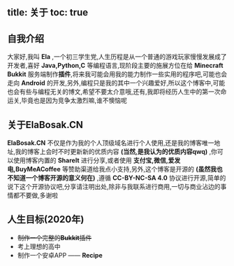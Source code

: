 title: 关于
toc: true
---

## 自我介绍

大家好,我叫 **Ela** ,一个初三学生党,人生历程是从一个普通的游戏玩家慢慢发展成了开发者,喜好 **Java,Python,C** 等编程语言,现阶段主要的施展方位在给 **Minecraft Bukkit** 服务端制作**插件**,将来我可能会用我的能力制作一些实用的程序吧,可能也会走向 **Android** 的开发,另外,编程只是我的其中一个兴趣爱好,所以这个博客中,可能也会有些与编程无关的博文,希望不要太介意哦,还有,我即将经历人生中的第一次命运关,毕竟也是因为竞争太激烈嘛,谁不懊恼呢

## 关于**ElaBosak.CN**

**ElaBosak.CN** 不仅是作为我的个人顶级域名进行个人使用,还是我的博客唯一地址,我的博客上会时不时更新新的优质内容 **(**当然,是我认为的优质内容qwq**)** ,你可以使用博客内置的 **ShareIt** 进行分享,或者使用 **支付宝,微信,爱发电,BuyMeACoffee** 等赞助渠道给我点小支持,另外,这个博客是开源的 **(**虽然我也不知道一个博客开源的意义何在**)** ,遵循 **CC-BY-NC-SA 4.0** 协议进行开源,简单的说下这个开源协议吧,分享请注明出处,除非与我联系进行商用,一切与商业沾边的事情都不要做,多谢啦

## 人生目标(2020年)

- ~~制作一个完整的**Bukkit**插件~~
- 考上理想的高中
- 制作一个安卓APP —— **Recipe**
